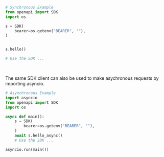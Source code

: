 <!-- Start SDK Example Usage [usage] -->
```python
# Synchronous Example
from openapi import SDK
import os

s = SDK(
    bearer=os.getenv("BEARER", ""),
)


s.hello()

# Use the SDK ...
```

</br>

The same SDK client can also be used to make asychronous requests by importing asyncio.
```python
# Asynchronous Example
import asyncio
from openapi import SDK
import os

async def main():
    s = SDK(
        bearer=os.getenv("BEARER", ""),
    )
    await s.hello_async()
    # Use the SDK ...

asyncio.run(main())
```
<!-- End SDK Example Usage [usage] -->